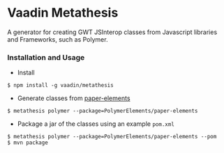 # Vaadin Metathesis

A generator for creating GWT JSInterop classes from Javascript libraries and Frameworks, such as Polymer.

### Installation and Usage

- Install
```shell
$ npm install -g vaadin/metathesis
```
- Generate classes from [paper-elements](https://elements.polymer-project.org/browse?package=paper-elements)
```shell
$ metathesis polymer --package=PolymerElements/paper-elements
```
- Package a jar of the classes using an example `pom.xml`
```shell
$ metathesis polymer --package=PolymerElements/paper-elements --pom
$ mvn package
```


